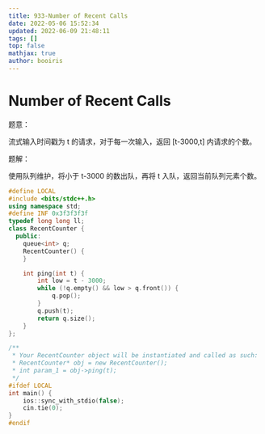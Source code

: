 ```yaml
---
title: 933-Number of Recent Calls 
date: 2022-05-06 15:52:34 
updated: 2022-06-09 21:48:11
tags: [] 
top: false
mathjax: true
author: booiris
---
```


# Number of Recent Calls

题意：

流式输入时间戳为 t 的请求，对于每一次输入，返回 [t-3000,t] 内请求的个数。

题解：

使用队列维护，将小于 t-3000 的数出队，再将 t 入队，返回当前队列元素个数。

```cpp
#define LOCAL
#include <bits/stdc++.h>
using namespace std;
#define INF 0x3f3f3f3f
typedef long long ll;
class RecentCounter {
  public:
    queue<int> q;
    RecentCounter() {
    }

    int ping(int t) {
        int low = t - 3000;
        while (!q.empty() && low > q.front()) {
            q.pop();
        }
        q.push(t);
        return q.size();
    }
};

/**
 * Your RecentCounter object will be instantiated and called as such:
 * RecentCounter* obj = new RecentCounter();
 * int param_1 = obj->ping(t);
 */
#ifdef LOCAL
int main() {
    ios::sync_with_stdio(false);
    cin.tie(0);
}
#endif
```
